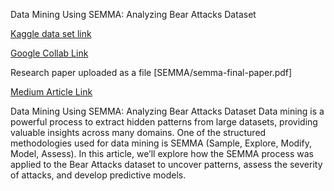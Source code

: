 Data Mining Using SEMMA: Analyzing Bear Attacks Dataset

[Kaggle data set link](https://www.kaggle.com/datasets/stealthtechnologies/bear-attacks-north-america)

[Google Collab Link](https://colab.research.google.com/drive/1sS3xKBGDNrjIGc046tSMI7nALd36zUHA?usp=sharing)

Research paper uploaded as a file [SEMMA/semma-final-paper.pdf]

[Medium Article Link](https://medium.com/@jayasurya141296/data-mining-using-semma-analyzing-bear-attacks-dataset-cd61243a129f)

Data Mining Using SEMMA: Analyzing Bear Attacks Dataset
Data mining is a powerful process to extract hidden patterns from large datasets, providing valuable insights across many domains. One of the structured methodologies used for data mining is SEMMA (Sample, Explore, Modify, Model, Assess). In this article, we’ll explore how the SEMMA process was applied to the Bear Attacks dataset to uncover patterns, assess the severity of attacks, and develop predictive models.
